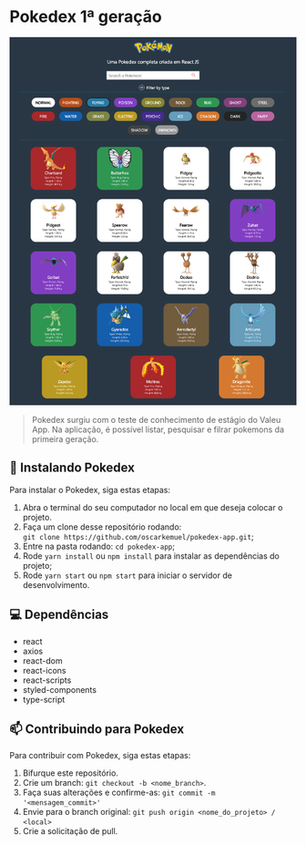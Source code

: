 # Pokedex 1ª geração

<img src="https://github.com/oscarkemuel/pokedex-app/blob/main/src/assets/images-repository/img1.png?raw=true" >

> Pokedex surgiu com o teste de conhecimento de estágio do Valeu App. Na aplicação, é possível listar, pesquisar e filrar pokemons da primeira geração.

## 🚀 Instalando Pokedex

Para instalar o Pokedex, siga estas etapas:

1. Abra o terminal do seu computador no local em que deseja colocar o projeto.
2. Faça um clone desse repositório rodando: <br> `git clone https://github.com/oscarkemuel/pokedex-app.git`;
3. Entre na pasta rodando: `cd pokedex-app`;
4. Rode `yarn install` ou `npm install` para instalar as dependências do projeto;
5. Rode `yarn start` ou `npm start` para iniciar o servidor de desenvolvimento.

## :computer: Dependências

* react
* axios
* react-dom
* react-icons
* react-scripts
* styled-components
* type-script

## 📫 Contribuindo para Pokedex
Para contribuir com Pokedex, siga estas etapas:

1. Bifurque este repositório.
2. Crie um branch: `git checkout -b <nome_branch>`.
3. Faça suas alterações e confirme-as: `git commit -m '<mensagem_commit>'`
4. Envie para o branch original: `git push origin <nome_do_projeto> / <local>`
5. Crie a solicitação de pull.
